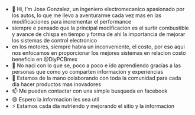 - 👋 Hi, I’m Jose Gonzalez, un ingeniero electromecanico apasionado por los autos, lo que me llevo a aventurarme cada vez mas en las modificaciones para incrementar el performance
- siempre e pensado que la principal modificacion es el surtir combustible y avance de chispa en tiempo y forma de ahi la importancia de mejorar los sistemas de control electronico
- en los motores, siempre habra un inconveniente, el costo, por eso aqui nos enfocamos en proporcionar los mejores sistemas en relacion costo beneficio en @DiyPCBmex
- 🌱 No naci con lo que se, poco a poco e ido aprendiendo gracias a las personas que como yo comparten informacion y experiencias
- 💞️ Estamos de la mano colaborando con toda la comunidad para cada dia hacer productos mas inovadores
- 📫 Me pueden contactar con una simple busqueda en facebook
- 😄 Espero la informacion les sea util
- ⚡ Estamos cada dia nutriendo y mejorando el sitio y la informacion

<!---
DiyPCBmex/DiyPCBmex is a ✨ special ✨ repository because its `README.md` (this file) appears on your GitHub profile.
You can click the Preview link to take a look at your changes.
--->
